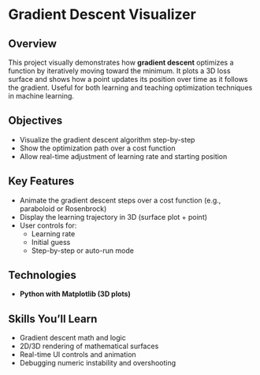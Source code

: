 # Gradient Descent Visualizer

## Overview
This project visually demonstrates how **gradient descent** optimizes a function by iteratively moving toward the minimum. It plots a 3D loss surface and shows how a point updates its position over time as it follows the gradient. Useful for both learning and teaching optimization techniques in machine learning.

## Objectives
- Visualize the gradient descent algorithm step-by-step
- Show the optimization path over a cost function
- Allow real-time adjustment of learning rate and starting position

## Key Features
- Animate the gradient descent steps over a cost function (e.g., paraboloid or Rosenbrock)
- Display the learning trajectory in 3D (surface plot + point)
- User controls for:
  - Learning rate
  - Initial guess
  - Step-by-step or auto-run mode

## Technologies
- **Python with Matplotlib (3D plots)**   

## Skills You’ll Learn
- Gradient descent math and logic
- 2D/3D rendering of mathematical surfaces
- Real-time UI controls and animation
- Debugging numeric instability and overshooting

